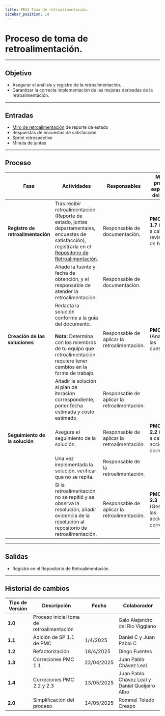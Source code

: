 ```yaml
---
title: PR14 Toma de retroalimentación.
sidebar_position: 14
---
```


# Proceso de toma de retroalimentación.

---

## Objetivo

- Asegurar el análisis y registro de la retroalimentación.
- Garantizar la correcta implementación de las mejoras derivadas de la retroalimentación.

---

## Entradas

- [Miro de retroalimentación](https://miro.com/app/board/uXjVLiydTAs=/) de reporte de estado
- Respuestas de encuestas de satisfacción
- Sprint retrospective
- Minuta de juntas

---

## Proceso

| Fase | Actividades | Responsables | Meta y práctica específica del CMMI |
|------|------------|--------------|--------------------------------------|
| **Registro de retroalimentación** | Tras recibir retroalimentación (Reporte de estado, juntas departamentales, encuestas de satisfacción), registrarla en el [Repositorio de Retroalimentación](https://docs.google.com/spreadsheets/d/1u3bg9GsFHI2haALBqlX3uZALFF3LYtiW8fwFS25-nss/edit?gid=1105647119#gid=1105647119). | Responsable de documentación. | **PMC SP 1.7** (Llevar a cabo revisiones de hitos) |
| | Añade la fuente y fecha de obtención, y el responsable de atender la retroalimentación. | Responsable de documentación. | |
| **Creación de las soluciones** | Redacta la solución conforme a la guía del documento. <br></br> **Nota:** Determina con los miembros de tu equipo que retroalimentación requiere tener cambios en la forma de trabajo. | Responsable de aplicar la retroalimentación. |  **PMC 2.1** (Analizar las cuestiones) |
| | Añadir la solución al plan de iteración correspondiente, poner fecha estimada y costo estimado. | Responsable de aplicar la retroalimentación. | |
| **Seguimiento de la solución** | Asegura el seguimiento de la solución. | Responsable de aplicar la retroalimentación. | **PMC, SP 2.2** (Llevar a cabo las acciones correctivas) |
| | Una vez implementada la solución, verificar que no se repita. | Responsable de la retroalimentación. | |
| | Si la retroalimentación no se repitió y se observa la resolución, añadir evidencia de la resolución al repositorio de retroalimentación. | Responsable de aplicar la retroalimentación. | **PMC SP 2.3** (Gestionar las acciones correctivas) |

---

## Salidas

- Registro en el Repositorio de Retroalimentación.

---

## Historial de cambios

| **Tipo de Versión** | **Descripción**                             | **Fecha** | **Colaborador**                 |
| ------------------- | ------------------------------------------- | --------- | ------------------------------- |
| **1.0**             | Proceso inicial toma de retroalimentación   |   | Galo Alejandro del Rio Viggiano |
| **1.1**             | Adición de SP 1.1 de PMC                    | 1/4/2025  | Daniel C y Juan Pablo C  |
| **1.2**             | Refactorización                             | 18/4/2025 | Diego Fuentes                    |
|**1.3**| Correciones PMC 1.1 | 22/04/2025 | Juan Pablo Chávez Leal |
|**1.4**| Correciones PMC 2.2 y 2.3 | 13/05/2025 | Juan Pablo Chávez Leal y Daniel Queijeiro Albo |
|**2.0**| Simplificación del proceso | 14/05/2025 | Rommel Toledo Crespo |

